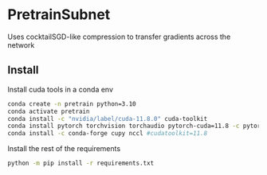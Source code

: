 # PretrainSubnet
Uses cocktailSGD-like compression to transfer gradients across the network

## Install

Install cuda tools in a conda env
```bash
conda create -n pretrain python=3.10
conda activate pretrain
conda install -c "nvidia/label/cuda-11.8.0" cuda-toolkit
conda install pytorch torchvision torchaudio pytorch-cuda=11.8 -c pytorch -c nvidia
conda install -c conda-forge cupy nccl #cudatoolkit=11.8
```

Install the rest of the requirements
```bash
python -m pip install -r requirements.txt
```